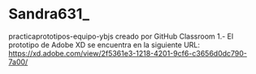# Sandra631_
practicaprototipos-equipo-ybjs creado por GitHub Classroom
1.- El prototipo de Adobe XD se encuentra en la siguiente URL: https://xd.adobe.com/view/2f5361e3-1218-4201-9cf6-c3656d0dc790-7a00/ 
